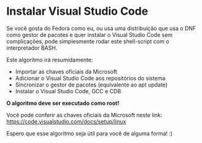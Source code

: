 # Instalar Visual Studio Code

Se você gosta do Fedora como eu, ou usa uma distribuição que usa o DNF como gestor de pacotes e quer instalar o Visual Studio Code sem complicações, pode simplesmente rodar este shell-script com o interpretador BASH.</br>

Este algoritmo irá resumidamente:</br>

- Importar as chaves oficiais da Microsoft
- Adicionar o Visual Studio Code aos repositórios do sistema
- Sincronizar o gestor de pacotes (equivalente ao apt update)
- Instalar o Visual Studio Code, GCC e CDB

<b>O algoritmo deve ser executado como root!</b>

Você pode conferir as chaves oficiais da Microsoft neste link:</br>
https://code.visualstudio.com/docs/setup/linux

Espero que esse algoritmo seja útil para você de alguma forma! :)
